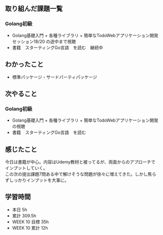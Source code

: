 ## 取り組んだ課題一覧 
 ### Golang初級
 - Golang基礎入門 + 各種ライブラリ + 簡単なTodoWebアプリケーション開発　セッション18/20 の途中まで視聴
 - 書籍　スターティングGo言語　を読む　継続中

 ## わかったこと 
 - 標準パッケージ・サードパーティパッケージ

 ## 次やること 
 ### Golang初級
 - Golang基礎入門 + 各種ライブラリ + 簡単なTodoWebアプリケーション開発　の視聴
 - 書籍　スターティングGo言語　を読む

 ## 感じたこと 
 今日は書籍が中心。内容はUdemy教材と被ってるが、両面からのアプローチでインプットしていく。  
 この次の提出課題7問ある中で解けそうな問題が徐々に増えてきた。しかし焦らずしっかりインプットを大事に。


 ## 学習時間 
 - 本日 5h 
 - 累計 309.5h 
 - WEEK 10 目標 35h 
 - WEEK 10 累計 12h
